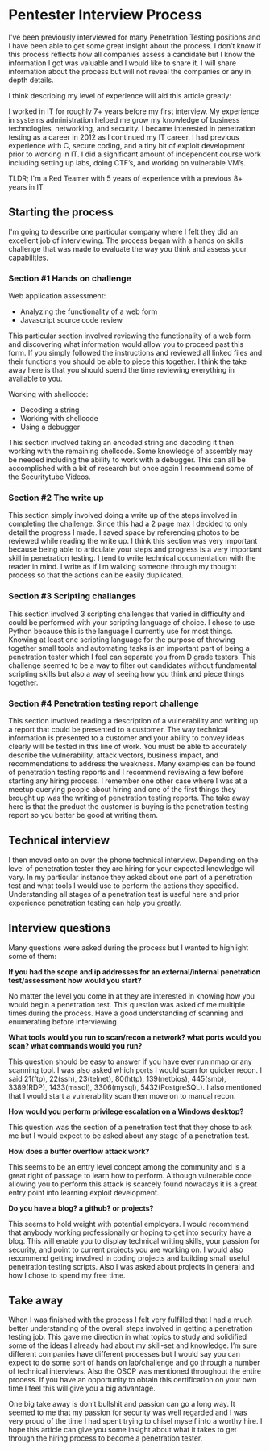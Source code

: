 # Pentester Interview Process

I've been previously interviewed for many Penetration Testing positions and I have been able to get some great insight about the process. I don’t know if this process reflects how all companies assess a candidate but I know the information I got was valuable and I would like to share it. I will share information about the process but will not reveal the companies or any in depth details.

I think describing my level of experience will aid this article greatly:

I worked in IT for roughly 7+ years before my first interview. My experience in systems administration helped me grow my knowledge of business technologies, networking, and security. I became interested in penetration testing as a career in 2012 as I continued my IT career. I had previous experience with C, secure coding, and a tiny bit of exploit development prior to working in IT. I did a significant amount of independent course work including setting up labs, doing CTF’s, and working on vulnerable VM’s. 

TLDR; I'm a Red Teamer with 5 years of experience with a previous 8+ years in IT

## Starting the process

I'm going to describe one particular company where I felt they did an excellent job of interviewing. The process began with a hands on skills challenge that was made to evaluate the way you think and assess your capabilities. 


### Section #1 Hands on challenge

Web application assessment:
* Analyzing the functionality of a web form
* Javascript source code review

This particular section involved reviewing the functionality of a web form and discovering what information would allow you to proceed past this form. If you simply followed the instructions and reviewed all linked files and their functions you should be able to piece this together. I think the take away here is that you should spend the time reviewing everything in available to you.

Working with shellcode:
* Decoding a string
* Working with shellcode
* Using a debugger

This section involved taking an encoded string and decoding it then working with the remaining shellcode. Some knowledge of assembly may be needed including the ability to work with a debugger. This can all be accomplished with a bit of research but once again I recommend some of the Securitytube Videos.

### Section #2 The write up

This section simply involved doing a write up of the steps involved in completing the challenge. Since this had a 2 page max I decided to only detail the progress I made. I saved space by referencing photos to be reviewed while reading the write up. I think this section was very important because being able to articulate your steps and progress is a very important skill in penetration testing. I tend to write technical documentation with the reader in mind. I write as if I’m walking someone through my thought process so that the actions can be easily duplicated.

### Section #3 Scripting challanges

This section involved 3 scripting challenges that varied in difficulty and could be performed with your scripting language of choice. I chose to use Python because this is the language I currently use for most things.  Knowing at least one scripting language for the purpose of throwing together small tools and automating tasks is an important part of being a penetration tester which I feel can separate you from D grade testers. This challenge seemed to be a way to filter out candidates without fundamental scripting skills but also a way of seeing how you think and piece things together.

### Section #4 Penetration testing report challenge

This section involved reading a description of a vulnerability and writing up a report that could be presented to a customer. The way technical information is presented to a customer and your ability to convey ideas clearly will be tested in this line of work. You must be able to accurately describe the vulnerability, attack vectors, business impact, and recommendations to address the weakness. Many examples can be found of penetration testing reports and I recommend reviewing a few before starting any hiring process. I remember one other case where I was at a meetup querying people about hiring and one of the first things they brought up was the writing of penetration testing reports. The take away here is that the product the customer is buying is the penetration testing report so you better be good at writing them.

## Technical interview
I then moved onto an over the phone technical interview.  Depending on the level of penetration tester they are hiring for your expected knowledge will vary. In my particular instance they asked about one part of a penetration test and what tools I would use to perform the actions they specified. Understanding all stages of a penetration test is useful here and prior experience penetration testing can help you greatly.

## Interview questions
Many questions were asked during the process but I wanted to highlight some of them:

**If you had the scope and ip addresses for an external/internal penetration test/assessment how would you start?**

No matter the level you come in at they are interested in knowing how you would begin a penetration test. This question was asked of me multiple times during the process. Have a good understanding of scanning and enumerating before interviewing.

**What tools would you run to scan/recon a network? what ports would you scan? what commands would you run?**

This question should be easy to answer if you have ever run nmap or any scanning tool. I was also asked which ports I would scan for quicker recon. I said 21(ftp), 22(ssh), 23(telnet), 80(http), 139(netbios), 445(smb), 3389(RDP), 1433(mssql), 3306(mysql), 5432(PostgreSQL). I also mentioned that I would start a vulnerability scan then move on to manual recon.

**How would you perform privilege escalation on a Windows desktop?**

This question was the section of a penetration test that they chose to ask me but I would expect to be asked about any stage of a penetration test.

**How does a buffer overflow attack work?**

This seems to be an entry level concept among the community and is a great right of passage to learn how to perform. Although vulnerable code allowing you to perform this attack is scarcely found nowadays it is a great entry point into learning exploit development.

**Do you have a blog? a github? or projects?**

This seems to hold weight with potential employers. I would recommend that anybody working professionally or hoping to get into security have a blog. This will enable you to display technical writing skills, your passion for security, and point to current projects you are working on. I would also recommend getting involved in coding projects and building small useful penetration testing scripts. Also I was asked about projects in general and how I chose to spend my free time.

## Take away
When I was finished with the process I felt very fulfilled that I had a much better understanding of the overall steps involved in getting a penetration testing job. This gave me direction in what topics to study and solidified some of the ideas I already had about my skill-set and knowledge. I’m sure different companies have different processes but I would say you can expect to do some sort of hands on lab/challenge and go through a number of technical interviews. Also the OSCP was mentioned throughout the entire process. If you have an opportunity to obtain this certification on your own time I feel this will give you a big advantage.

One big take away is don’t bullshit and passion can go a long way. It seemed to me that my passion for security was well regarded and I was very proud of the time I had spent trying to chisel myself into a worthy hire. I hope this article can give you some insight about what it takes to get through the hiring process to become a penetration tester.
